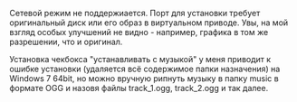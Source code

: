Сетевой режим не поддержиается. Порт для установки требует оригинальный диск или его образ в виртуальном приводе. Увы, на мой взгляд особых улучшений не видно - например, графика в том же разрешении, что и оригинал.

Установка чекбокса "устанавливать с музыкой" у меня приводит к ошибке установки (удаляется всё содержимое папки назначения) на Windows 7 64bit, но можно вручную рипнуть музыку в папку music в формате OGG и назовя файлы track\_1.ogg, track\_2.ogg и так далее.